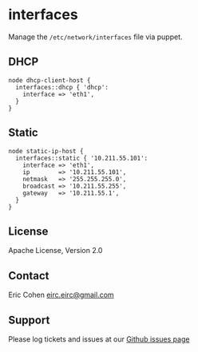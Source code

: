 interfaces
==========

Manage the `/etc/network/interfaces` file via puppet.

DHCP
----

    node dhcp-client-host {
      interfaces::dhcp { 'dhcp':
        interface => 'eth1',
      }
    }

Static
------

    node static-ip-host {
      interfaces::static { '10.211.55.101':
        interface => 'eth1',
        ip        => '10.211.55.101',
        netmask   => '255.255.255.0',
        broadcast => '10.211.55.255',
        gateway   => '10.211.55.1',
      }
    }

License
-------

Apache License, Version 2.0

Contact
-------

Eric Cohen <eirc.eirc@gmail.com>

Support
-------

Please log tickets and issues at our [Github issues page](https://github.com/eirc/interfaces/issues)
